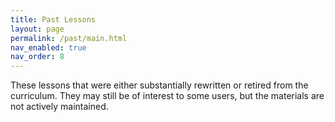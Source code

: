 ```yaml
---
title: Past Lessons
layout: page
permalink: /past/main.html
nav_enabled: true
nav_order: 8
---
```


These lessons that were either substantially rewritten or retired from the curriculum. They may still be of interest to some users, but the materials are not actively maintained.